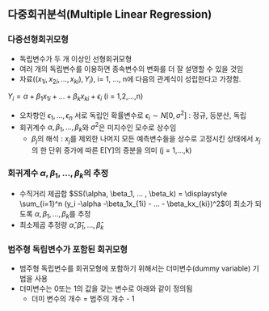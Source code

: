 ## **다중회귀분석(Multiple Linear Regression)**

### 다중선형회귀모형

- 독립변수가 두 개 이상인 선형회귀모형
- 여러 개의 독립변수를 이용하면 종속변수의 변화를 더 잘 설명할 수 있을 것임
- 자료$((x_{1i}, x_{2i}, …,x_{ki}), Y_i)$, i= 1, …, n에 다음의 관계식이 성립한다고 가정함.

$Y_i = \alpha + \beta_1x_{1i} + … +  \beta_kx_{ki} + \epsilon_i$      (i = 1,2,…,n)
- 오차항인 $\epsilon_1, …, \epsilon_n$ 서로 독립인 확률변수로 $\epsilon_i \sim N[0,\sigma^2]$ : 정규, 등분산, 독립
- 회귀계수 $\alpha, \beta_1, … , \beta_k$와 $\sigma^2$은 미지수인 모수로 상수임
    - $\beta_j$의 해석 : $x_j$를 제외한 나머지 모든 예측변수들을 상수로 고정시킨 상태에서 $x_j$의 한 단위 증가에 따른 E[Y]의 증분을 의미 (j = 1,…,k)

### 회귀계수 $\alpha, \beta_1, … , \beta_k$의 추정

- 수직거리 제곱합
$SS(\alpha, \beta_1, … , \beta_k) = \displaystyle \sum_{i=1}^n (y_i -\alpha -\beta_1x_{1i} - … - \beta_kx_{ki})^2$이 최소가 되도록 $\alpha, \beta_1, … , \beta_k$를 추정
- 최소제곱 추정량 $\hat \alpha,\hat \beta_1, … ,\hat \beta_k$

### 범주형 독립변수가 포함된 회귀모형

- 범주형 독립변수를 회귀모형에 포함하기 위해서는 더미변수(dummy variable) 기법을 사용
- 더미변수는 0또는 1의 값을 갖는 변수로 아래와 같이 정의됨
    - 더미 변수의 개수 = 범주의 개수 - 1